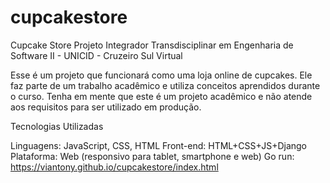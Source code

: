 # cupcakestore

Cupcake Store
Projeto Integrador Transdisciplinar em Engenharia de Software II - UNICID - Cruzeiro Sul Virtual

Esse é um projeto que funcionará como uma loja online de cupcakes. Ele faz parte de um trabalho acadêmico e utiliza conceitos aprendidos durante o curso. Tenha em mente que este é um projeto acadêmico e não atende aos requisitos para ser utilizado em produção.



Tecnologias Utilizadas

Linguagens: JavaScript, CSS, HTML
Front-end: HTML+CSS+JS+Django
Plataforma: Web (responsivo para tablet, smartphone e web)
 Go run: https://viantony.github.io/cupcakestore/index.html
